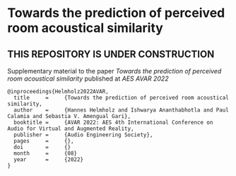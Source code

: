 # Towards the prediction of perceived room acoustical similarity
## THIS REPOSITORY IS UNDER CONSTRUCTION

Supplementary material to the paper _Towards the prediction of perceived room acoustical similarity_ published at _AES AVAR 2022_


```
@inproceedings{Helmholz2022AVAR,
  title     =     {Towards the prediction of perceived room acoustical similarity,
  author    =     {Hannes Helmholz and Ishwarya Ananthabhotla and Paul Calamia and Sebastia V. Amengual Gari},
  booktitle =     {AVAR 2022: AES 4th International Conference on Audio for Virtual and Augmented Reality,
  publisher =     {Audio Engineering Society},
  pages     =     {},
  doi       =     {}
  month     =     {08}
  year      =     {2022}
}
```


